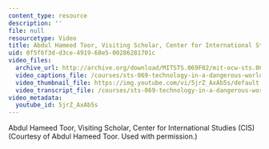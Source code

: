 ```yaml
---
content_type: resource
description: ''
file: null
resourcetype: Video
title: Abdul Hameed Toor, Visiting Scholar, Center for International Studies (CIS)
uid: 0f5f6f3d-d3ce-4919-68e5-00286281701c
video_files:
  archive_url: http://archive.org/download/MITSTS.069F02/mit-ocw-sts.069-toor-01oct01-220k.mp4
  video_captions_file: /courses/sts-069-technology-in-a-dangerous-world-fall-2002/e4ba55d35a8a5fe9b1de9405cb7c77e4_5jrZ_AxAb5s.vtt
  video_thumbnail_file: https://img.youtube.com/vi/5jrZ_AxAb5s/default.jpg
  video_transcript_file: /courses/sts-069-technology-in-a-dangerous-world-fall-2002/84393754ddfb3b887a08b2102d628853_5jrZ_AxAb5s.pdf
video_metadata:
  youtube_id: 5jrZ_AxAb5s
---
```


Abdul Hameed Toor, Visiting Scholar, Center for International Studies (CIS)  
(Courtesy of Abdul Hameed Toor. Used with permission.)